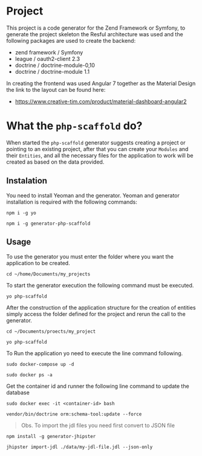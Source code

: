 # Project
This project is a code generator for the Zend Framework or Symfony, to generate the project skeleton the Resful architecture was used and the following packages are used to create the backend:
* zend framework / Symfony
* league / oauth2-client 2.3
* doctrine / doctrine-module-0,10
* doctrine / doctrine-module 1.1

In creating the frontend was used Angular 7 together as the Material Design the link to the layout can be found here:
* https://www.creative-tim.com/product/material-dashboard-angular2  

# What the `php-scaffold` do?
When started the `php-scaffold` generator suggests creating a project or pointing to an existing project, after that you can create your `Modules` and their `Entities`, and all the necessary files for the application to work will be created as based on the data provided.

## Instalation
You need to install Yeoman and the generator.
Yeoman and generator installation is required with the following commands:
```
npm i -g yo
```
```
npm i -g generator-php-scaffold
```
## Usage
To use the generator you must enter the folder where you want the application to be created.

```
cd ~/home/Documents/my_projects
```
To start the generator execution the following command must be executed.
```
yo php-scaffold
```

After the construction of the application structure for the creation of entities simply access the folder defined for the project and rerun the call to the generator.

```
cd ~/Documents/proects/my_project
```
```
yo php-scaffold
```

To Run the application yo need to execute the line command following.

```
sudo docker-compose up -d
```
```
sudo docker ps -a
```
Get the container id and runner the following line command to update the database

```
sudo docker exec -it <container-id> bash
```

```
vendor/bin/doctrine orm:schema-tool:update --force
```

>Obs. To import the jdl files you need first convert to JSON file

```
npm install -g generator-jhipster
```
```
jhipster import-jdl ./data/my-jdl-file.jdl --json-only
```